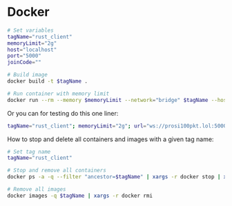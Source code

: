 # Docker

<!-- TODO: NOT WORKING YET -->

```sh
# Set variables
tagName="rust_client"
memoryLimit="2g"
host="localhost"
port="5000"
joinCode=""

# Build image 
docker build -t $tagName .

# Run container with memory limit
docker run --rm --memory $memoryLimit --network="bridge" $tagName --host $host --port $port --code "$joinCode"
```

Or you can for testing do this one liner:

```sh
tagName="rust_client"; memoryLimit="2g"; url="ws://prosi100pkt.lol:5000/?joinCode="; joinCode="1234"; docker build -t $tagName .; docker run --rm --memory $memoryLimit $tagName $url$joinCode
```

How to stop and delete all containers and images with a given tag name:

```sh
# Set tag name
tagName="rust_client"

# Stop and remove all containers
docker ps -a -q --filter "ancestor=$tagName" | xargs -r docker stop | xargs -r docker rm

# Remove all images
docker images -q $tagName | xargs -r docker rmi
```
